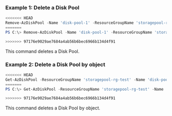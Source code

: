 ### Example 1: Delete a Disk Pool
```powershell
<<<<<<< HEAD
Remove-AzDiskPool -Name 'disk-pool-1' -ResourceGroupName 'storagepool-rg-test' 
=======
PS C:\> Remove-AzDiskPool -Name 'disk-pool-1' -ResourceGroupName 'storagepool-rg-test' 

>>>>>>> 97176e9029ae7684a4ab56b6bec6966b134d4f91
```

This command deletes a Disk Pool.

### Example 2: Delete a Disk Pool by object
```powershell
<<<<<<< HEAD
Get-AzDiskPool -ResourceGroupName 'storagepool-rg-test' -Name 'disk-pool-1' | Remove-AzDiskPool
=======
PS C:\> Get-AzDiskPool -ResourceGroupName 'storagepool-rg-test' -Name 'disk-pool-1' | Remove-AzDiskPool

>>>>>>> 97176e9029ae7684a4ab56b6bec6966b134d4f91
```

This command deletes a Disk Pool by object.
